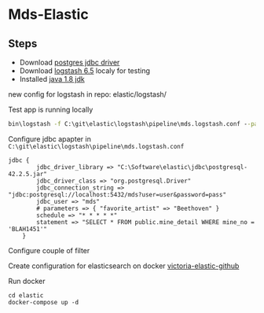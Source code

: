 # Mds-Elastic

## Steps

* Download [postgres jdbc driver](https://jdbc.postgresql.org/)
* Download [logstash 6.5](https://www.elastic.co/downloads/logstash) localy for testing 
* Installed [java 1.8 jdk](https://www.oracle.com/technetwork/java/javase/downloads/jdk8-downloads-2133151.html)

new config for logstash in repo: elastic/logstash/

Test app is running locally

```cmd
bin\logstash -f C:\git\elastic\logstash\pipeline\mds.logstash.conf --path.data C:\Software\elastic\data\mds -l C:\Software\elastic\logs\mds
```
Configure jdbc apapter in `C:\git\elastic\logstash\pipeline\mds.logstash.conf`

```
jdbc {
        jdbc_driver_library => "C:\Software\elastic\jdbc\postgresql-42.2.5.jar"
        jdbc_driver_class => "org.postgresql.Driver"
        jdbc_connection_string => "jdbc:postgresql://localhost:5432/mds?user=user&password=pass"
        jdbc_user => "mds"
        # parameters => { "favorite_artist" => "Beethoven" }
        schedule => "* * * * *"
        statement => "SELECT * FROM public.mine_detail WHERE mine_no = 'BLAH1451'"
    }
```

Configure couple of filter

Create configuration for elasticsearch on docker [victoria-elastic-github](https://github.com/victoria-elasticsearch/november15)

Run docker
```
cd elastic
docker-compose up -d
```